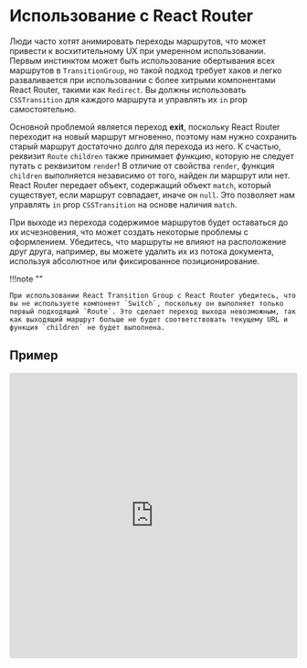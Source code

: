 # Использование с React Router

Люди часто хотят анимировать переходы маршрутов, что может привести к восхитительному UX при умеренном использовании. Первым инстинктом может быть использование обертывания всех маршрутов в `TransitionGroup`, но такой подход требует хаков и легко разваливается при использовании с более хитрыми компонентами React Router, такими как `Redirect`. Вы должны использовать `CSSTransition` для каждого маршрута и управлять их `in` prop самостоятельно.

Основной проблемой является переход **exit**, поскольку React Router переходит на новый маршрут мгновенно, поэтому нам нужно сохранить старый маршрут достаточно долго для перехода из него. К счастью, реквизит `Route` `children` также принимает _функцию_, которую не следует путать с реквизитом `render`! В отличие от свойства `render`, функция `children` выполняется независимо от того, найден ли маршрут или нет. React Router передает объект, содержащий объект `match`, который существует, если маршрут совпадает, иначе он `null`. Это позволяет нам управлять `in` prop `CSSTransition` на основе наличия `match`.

При выходе из перехода содержимое маршрутов будет оставаться до их исчезновения, что может создать некоторые проблемы с оформлением. Убедитесь, что маршруты не влияют на расположение друг друга, например, вы можете удалить их из потока документа, используя абсолютное или фиксированное позиционирование.

!!!note ""

    При использовании React Transition Group с React Router убедитесь, что вы не используете компонент `Switch`, поскольку он выполняет только первый подходящий `Route`. Это сделает переход выхода невозможным, так как выходящий маршрут больше не будет соответствовать текущему URL и функция `children` не будет выполнена.

## Пример

<iframe title="CSSTransition + React Router" src="https://codesandbox.io/embed/38qm5m0mz1?fontsize=14" sandbox="allow-modals allow-forms allow-popups allow-scripts allow-same-origin" style="display: block; width: 100%; height: 500px; border: 0px; border-radius: 4px; overflow: hidden;"></iframe>
